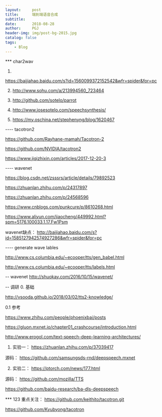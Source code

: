 ```yaml
---
layout:     post
title:      端到端语音合成
subtitle:    
date:       2018-08-28
author:     PGJ
header-img: img/post-bg-2015.jpg
catalog: false
tags:
    - Blog
--- 
```



*** char2wav

1.  
  https://baijiahao.baidu.com/s?id=1560099372152542&wfr=spider&for=pc

2. http://www.sohu.com/a/213994560_723464

3. http://github.com/sotelo/parrot

4. http://www.josesotelo.com/speechsynthesis/

5. https://my.oschina.net/stephenyng/blog/1620467

---- tacotron2

https://github.com/Rayhane-mamah/Tacotron-2

https://github.com/NVIDIA/tacotron2

https://www.jiqizhixin.com/articles/2017-12-20-3

---- wavenet

https://blog.csdn.net/zsssrs/article/details/79892523

https://zhuanlan.zhihu.com/p/24317897

https://zhuanlan.zhihu.com/p/24568596

https://www.cnblogs.com/punkcure/p/8610268.html

https://www.aliyun.com/jiaocheng/449992.html?spm=5176.100033.1.17.Fw1Psm

wavenet缺点：  http://baijiahao.baidu.com/s?id=1585127942574927286&wfr=spider&for=pc

---- generate wave lables

http://www.cs.columbia.edu/~ecooper/tts/gen_babel.html

http://www.cs.columbia.edu/~ecooper/tts/labels.html

-- wavenet
http://shuokay.com/2016/10/15/wavenet/

-- 调研
0. 基础

http://vsooda.github.io/2018/03/02/tts2-knowledge/

0.1 参考

https://www.zhihu.com/people/phoenixbai/posts

https://gluon.mxnet.io/chapter01_crashcourse/introduction.html

http://www.erogol.com/text-speech-deep-learning-architectures/


1. 实验一： https://zhuanlan.zhihu.com/p/37039417

源码： https://github.com/samsungsds-rnd/deepspeech.mxnet

2. 实验二： https://ptorch.com/news/177.html

源码： https://github.com/mozilla/TTS

https://github.com/baidu-research/ba-dls-deepspeech

*** 123
重点关注： https://github.com/keithito/tacotron.git

https://github.com/Kyubyong/tacotron

